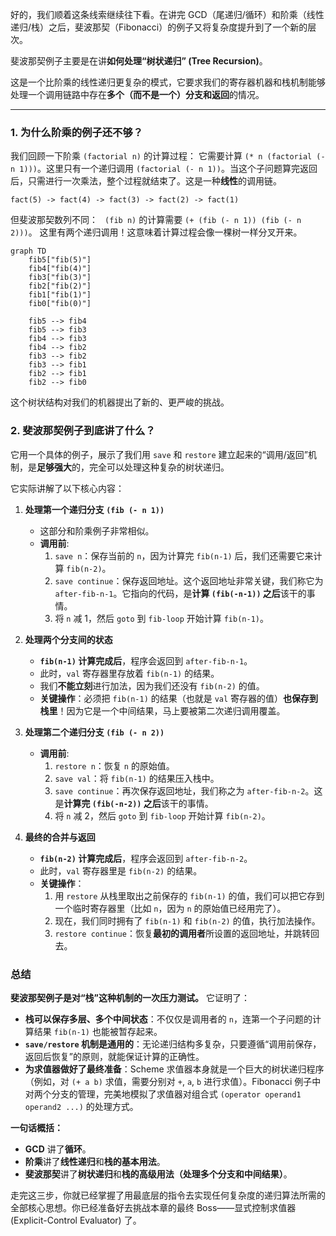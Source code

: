 好的，我们顺着这条线索继续往下看。在讲完 GCD（尾递归/循环）和阶乘（线性递归/栈）之后，斐波那契（Fibonacci）的例子又将复杂度提升到了一个新的层次。

斐波那契例子主要是在讲**如何处理“树状递归” (Tree Recursion)**。

这是一个比阶乘的线性递归更复杂的模式，它要求我们的寄存器机器和栈机制能够处理一个调用链路中存在**多个（而不是一个）分支和返回**的情况。

-----

### 1\. 为什么阶乘的例子还不够？

我们回顾一下阶乘 `(factorial n)` 的计算过程：
它需要计算 `(* n (factorial (- n 1)))`。这里只有一个递归调用 `(factorial (- n 1))`。当这个子问题算完返回后，只需进行一次乘法，整个过程就结束了。这是一种**线性**的调用链。

`fact(5) -> fact(4) -> fact(3) -> fact(2) -> fact(1)`

但斐波那契数列不同：
`  (fib n) ` 的计算需要 `(+ (fib (- n 1)) (fib (- n 2)))`。
这里有两个递归调用！这意味着计算过程会像一棵树一样分叉开来。

```mermaid
graph TD
    fib5["fib(5)"]
    fib4["fib(4)"]
    fib3["fib(3)"]
    fib2["fib(2)"]
    fib1["fib(1)"]
    fib0["fib(0)"]

    fib5 --> fib4
    fib5 --> fib3
    fib4 --> fib3
    fib4 --> fib2
    fib3 --> fib2
    fib3 --> fib1
    fib2 --> fib1
    fib2 --> fib0
```

这个树状结构对我们的机器提出了新的、更严峻的挑战。

### 2\. 斐波那契例子到底讲了什么？

它用一个具体的例子，展示了我们用 `save` 和 `restore` 建立起来的“调用/返回”机制，是**足够强大**的，完全可以处理这种复杂的树状递归。

它实际讲解了以下核心内容：

1.  **处理第一个递归分支 `(fib (- n 1))`**

      * 这部分和阶乘例子非常相似。
      * **调用前**:
        1.  `save n`：保存当前的 `n`，因为计算完 `fib(n-1)` 后，我们还需要它来计算 `fib(n-2)`。
        2.  `save continue`：保存返回地址。这个返回地址非常关键，我们称它为 `after-fib-n-1`。它指向的代码，是**计算 `(fib(-n-1))` 之后**该干的事情。
        3.  将 `n` 减 1，然后 `goto` 到 `fib-loop` 开始计算 `fib(n-1)`。

2.  **处理两个分支间的状态**

      * **`fib(n-1)` 计算完成后**，程序会返回到 `after-fib-n-1`。
      * 此时，`val` 寄存器里存放着 `fib(n-1)` 的结果。
      * 我们**不能立刻**进行加法，因为我们还没有 `fib(n-2)` 的值。
      * **关键操作**：必须把 `fib(n-1)` 的结果（也就是 `val` 寄存器的值）**也保存到栈里**！因为它是一个中间结果，马上要被第二次递归调用覆盖。

3.  **处理第二个递归分支 `(fib (- n 2))`**

      * **调用前**:
        1.  `restore n`：恢复 `n` 的原始值。
        2.  `save val`：将 `fib(n-1)` 的结果压入栈中。
        3.  `save continue`：再次保存返回地址，我们称之为 `after-fib-n-2`。这是**计算完 `(fib(-n-2))` 之后**该干的事情。
        4.  将 `n` 减 2，然后 `goto` 到 `fib-loop` 开始计算 `fib(n-2)`。

4.  **最终的合并与返回**

      * **`fib(n-2)` 计算完成后**，程序会返回到 `after-fib-n-2`。
      * 此时，`val` 寄存器里是 `fib(n-2)` 的结果。
      * **关键操作**：
        1.  用 `restore` 从栈里取出之前保存的 `fib(n-1)` 的值，我们可以把它存到一个临时寄存器里（比如 `n`，因为 `n` 的原始值已经用完了）。
        2.  现在，我们同时拥有了 `fib(n-1)` 和 `fib(n-2)` 的值，执行加法操作。
        3.  `restore continue`：恢复**最初的调用者**所设置的返回地址，并跳转回去。

### 总结

**斐波那契例子是对“栈”这种机制的一次压力测试。** 它证明了：

  * **栈可以保存多层、多个中间状态**：不仅仅是调用者的 `n`，连第一个子问题的计算结果 `fib(n-1)` 也能被暂存起来。
  * **`save/restore` 机制是通用的**：无论递归结构多复杂，只要遵循“调用前保存，返回后恢复”的原则，就能保证计算的正确性。
  * **为求值器做好了最终准备**：Scheme 求值器本身就是一个巨大的树状递归程序（例如，对 `(+ a b)` 求值，需要分别对 `+`, `a`, `b` 进行求值）。Fibonacci 例子中对两个分支的管理，完美地模拟了求值器对组合式 `(operator operand1 operand2 ...)` 的处理方式。

**一句话概括：**

  * **GCD** 讲了**循环**。
  * **阶乘**讲了**线性递归**和**栈的基本用法**。
  * **斐波那契**讲了**树状递归**和**栈的高级用法（处理多个分支和中间结果）**。

走完这三步，你就已经掌握了用最底层的指令去实现任何复杂度的递归算法所需的全部核心思想。你已经准备好去挑战本章的最终 Boss——显式控制求值器 (Explicit-Control Evaluator) 了。